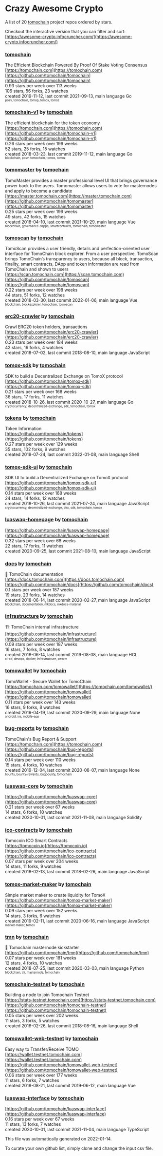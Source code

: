 # Crazy Awesome Crypto
A list of 20 [tomochain](https://github.com/tomochain) project repos ordered by stars.  

Checkout the interactive version that you can filter and sort: 
[https://awesome-crypto.infocruncher.com/](https://awesome-crypto.infocruncher.com/)  


### [tomochain](https://github.com/tomochain/tomochain)  
The Efficient Blockchain Powered By Proof Of Stake Voting Consensus  
[https://tomochain.com](https://tomochain.com)  
[https://github.com/tomochain/tomochain](https://github.com/tomochain/tomochain)  
0.93 stars per week over 113 weeks  
106 stars, 56 forks, 23 watches  
created 2019-11-12, last commit 2021-09-13, main language Go  
<sub><sup>posv, tomochain, tomop, tomox, tomoz</sup></sub>


### [tomochain-v1](https://github.com/tomochain/tomochain-v1) by [tomochain](https://github.com/tomochain)  
The efficient blockchain for the token economy  
[https://tomochain.com](https://tomochain.com)  
[https://github.com/tomochain/tomochain-v1](https://github.com/tomochain/tomochain-v1)  
0.26 stars per week over 199 weeks  
52 stars, 25 forks, 15 watches  
created 2018-03-23, last commit 2019-11-12, main language Go  
<sub><sup>blockchain, posv, tomochain, tomox, tomoz</sup></sub>


### [tomomaster](https://github.com/tomochain/tomomaster) by [tomochain](https://github.com/tomochain)  
TomoMaster provides a master professional level UI that brings governance power back to the users. Tomomaster allows users to vote for masternodes and apply to become a candidate  
[https://master.tomochain.com](https://master.tomochain.com)  
[https://github.com/tomochain/tomomaster](https://github.com/tomochain/tomomaster)  
0.25 stars per week over 196 weeks  
49 stars, 42 forks, 15 watches  
created 2018-04-10, last commit 2021-10-29, main language Vue  
<sub><sup>blockchain, governance-dapps, smartcontracts, tomochain, tomomaster</sup></sub>


### [tomoscan](https://github.com/tomochain/tomoscan) by [tomochain](https://github.com/tomochain)  
TomoScan provides a user friendly, details and perfection-oriented user interface for TomoChain block explorer. From a user perspective, TomoScan brings TomoChain’s transparency to users, because all block, transaction, finality, smart contracts, DApp and token information are read from TomoChain and shown to users  
[https://scan.tomochain.com](https://scan.tomochain.com)  
[https://github.com/tomochain/tomoscan](https://github.com/tomochain/tomoscan)  
0.22 stars per week over 198 weeks  
44 stars, 51 forks, 12 watches  
created 2018-03-30, last commit 2022-01-06, main language Vue  
<sub><sup>blockchain, blockexplorer, tomochain, tomoscan</sup></sub>


### [erc20-crawler](https://github.com/tomochain/erc20-crawler) by [tomochain](https://github.com/tomochain)  
Crawl ERC20 token holders, transactions  
[https://github.com/tomochain/erc20-crawler](https://github.com/tomochain/erc20-crawler)  
0.23 stars per week over 184 weeks  
42 stars, 16 forks, 4 watches  
created 2018-07-02, last commit 2018-08-10, main language JavaScript  


### [tomox-sdk](https://github.com/tomochain/tomox-sdk) by [tomochain](https://github.com/tomochain)  
SDK to build a Decentralized Exchange on TomoX protocol  
[https://github.com/tomochain/tomox-sdk](https://github.com/tomochain/tomox-sdk)  
0.21 stars per week over 168 weeks  
36 stars, 17 forks, 11 watches  
created 2018-10-26, last commit 2020-10-27, main language Go  
<sub><sup>cryptocurrency, decentralized-exchange, sdk, tomochain, tomox</sup></sub>


### [tokens](https://github.com/tomochain/tokens) by [tomochain](https://github.com/tomochain)  
Token Information  
[https://github.com/tomochain/tokens](https://github.com/tomochain/tokens)  
0.27 stars per week over 129 weeks  
35 stars, 102 forks, 9 watches  
created 2019-07-24, last commit 2022-01-08, main language Shell  


### [tomox-sdk-ui](https://github.com/tomochain/tomox-sdk-ui) by [tomochain](https://github.com/tomochain)  
SDK UI to build a Decentralized Exchange on TomoX protocol  
[https://github.com/tomochain/tomox-sdk-ui](https://github.com/tomochain/tomox-sdk-ui)  
0.14 stars per week over 168 weeks  
24 stars, 14 forks, 12 watches  
created 2018-10-26, last commit 2021-07-24, main language JavaScript  
<sub><sup>cryptocurrency, decentralized-exchange, dex, sdk, tomochain, tomox</sup></sub>


### [luaswap-homepage](https://github.com/tomochain/luaswap-homepage) by [tomochain](https://github.com/tomochain)  
  
[https://github.com/tomochain/luaswap-homepage](https://github.com/tomochain/luaswap-homepage)  
0.32 stars per week over 68 weeks  
22 stars, 17 forks, 11 watches  
created 2020-09-25, last commit 2021-08-10, main language JavaScript  


### [docs](https://github.com/tomochain/docs) by [tomochain](https://github.com/tomochain)  
📖 TomoChain documentation  
[https://docs.tomochain.com](https://docs.tomochain.com)  
[https://github.com/tomochain/docs](https://github.com/tomochain/docs)  
0.1 stars per week over 187 weeks  
19 stars, 23 forks, 14 watches  
created 2018-06-14, last commit 2020-02-27, main language JavaScript  
<sub><sup>blockchain, documentation, mkdocs, mkdocs-material</sup></sub>


### [infrastructure](https://github.com/tomochain/infrastructure) by [tomochain](https://github.com/tomochain)  
🏗 TomoChain internal infrastructure  
[https://github.com/tomochain/infrastructure](https://github.com/tomochain/infrastructure)  
0.09 stars per week over 187 weeks  
16 stars, 7 forks, 8 watches  
created 2018-06-14, last commit 2019-08-08, main language HCL  
<sub><sup>ci-cd, devops, docker, infrastructure, swarm</sup></sub>


### [tomowallet](https://github.com/tomochain/tomowallet) by [tomochain](https://github.com/tomochain)  
TomoWallet - Secure Wallet for TomoChain  
[https://tomochain.com/tomowallet/](https://tomochain.com/tomowallet/)  
[https://github.com/tomochain/tomowallet](https://github.com/tomochain/tomowallet)  
0.11 stars per week over 143 weeks  
16 stars, 9 forks, 8 watches  
created 2019-04-19, last commit 2020-09-29, main language None  
<sub><sup>android, ios, mobile-app</sup></sub>


### [bug-reports](https://github.com/tomochain/bug-reports) by [tomochain](https://github.com/tomochain)  
TomoChain's Bug Report & Support  
[https://tomochain.com](https://tomochain.com)  
[https://github.com/tomochain/bug-reports](https://github.com/tomochain/bug-reports)  
0.14 stars per week over 110 weeks  
15 stars, 4 forks, 10 watches  
created 2019-12-04, last commit 2020-08-07, main language None  
<sub><sup>bounty, bounty-rewards, bugbounty, tomochain</sup></sub>


### [luaswap-core](https://github.com/tomochain/luaswap-core) by [tomochain](https://github.com/tomochain)  
  
[https://github.com/tomochain/luaswap-core](https://github.com/tomochain/luaswap-core)  
0.21 stars per week over 67 weeks  
14 stars, 6 forks, 10 watches  
created 2020-10-01, last commit 2021-11-08, main language Solidity  


### [ico-contracts](https://github.com/tomochain/ico-contracts) by [tomochain](https://github.com/tomochain)  
Tomocoin ICO Smart Contracts  
[https://tomocoin.io](https://tomocoin.io)  
[https://github.com/tomochain/ico-contracts](https://github.com/tomochain/ico-contracts)  
0.07 stars per week over 204 weeks  
14 stars, 11 forks, 9 watches  
created 2018-02-13, last commit 2018-02-26, main language JavaScript  


### [tomox-market-maker](https://github.com/tomochain/tomox-market-maker) by [tomochain](https://github.com/tomochain)  
Simple market maker to create liquidity for TomoX  
[https://github.com/tomochain/tomox-market-maker](https://github.com/tomochain/tomox-market-maker)  
0.09 stars per week over 152 weeks  
14 stars, 3 forks, 6 watches  
created 2019-02-11, last commit 2020-06-16, main language JavaScript  
<sub><sup>market-maker, tomox</sup></sub>


### [tmn](https://github.com/tomochain/tmn) by [tomochain](https://github.com/tomochain)  
🚀 Tomochain masternode kickstarter  
[https://github.com/tomochain/tmn](https://github.com/tomochain/tmn)  
0.07 stars per week over 181 weeks  
12 stars, 4 forks, 10 watches  
created 2018-07-25, last commit 2020-03-03, main language Python  
<sub><sup>blockchain, cli, masternode, tomochain</sup></sub>


### [tomochain-testnet](https://github.com/tomochain/tomochain-testnet) by [tomochain](https://github.com/tomochain)  
Building a node to join Tomochain Testnet  
[https://stats-testnet.tomochain.com](https://stats-testnet.tomochain.com)  
[https://github.com/tomochain/tomochain-testnet](https://github.com/tomochain/tomochain-testnet)  
0.05 stars per week over 202 weeks  
11 stars, 3 forks, 5 watches  
created 2018-02-26, last commit 2018-08-16, main language Shell  


### [tomowallet-web-testnet](https://github.com/tomochain/tomowallet-web-testnet) by [tomochain](https://github.com/tomochain)  
Easy way to Transfer/Receive TOMO  
[https://wallet.testnet.tomochain.com](https://wallet.testnet.tomochain.com)  
[https://github.com/tomochain/tomowallet-web-testnet](https://github.com/tomochain/tomowallet-web-testnet)  
0.06 stars per week over 177 weeks  
11 stars, 6 forks, 7 watches  
created 2018-08-21, last commit 2019-06-12, main language Vue  


### [luaswap-interface](https://github.com/tomochain/luaswap-interface) by [tomochain](https://github.com/tomochain)  
  
[https://github.com/tomochain/luaswap-interface](https://github.com/tomochain/luaswap-interface)  
0.16 stars per week over 67 weeks  
11 stars, 13 forks, 7 watches  
created 2020-10-01, last commit 2021-11-04, main language TypeScript  


This file was automatically generated on 2022-01-14.  

To curate your own github list, simply clone and change the input csv file.  